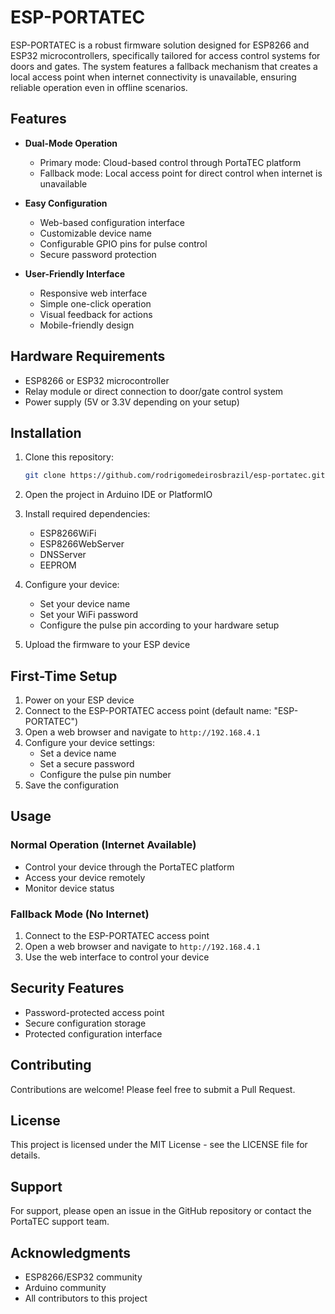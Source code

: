 # ESP-PORTATEC

ESP-PORTATEC is a robust firmware solution designed for ESP8266 and ESP32 microcontrollers, specifically tailored for access control systems for doors and gates. The system features a fallback mechanism that creates a local access point when internet connectivity is unavailable, ensuring reliable operation even in offline scenarios.

## Features

- **Dual-Mode Operation**
  - Primary mode: Cloud-based control through PortaTEC platform
  - Fallback mode: Local access point for direct control when internet is unavailable

- **Easy Configuration**
  - Web-based configuration interface
  - Customizable device name
  - Configurable GPIO pins for pulse control
  - Secure password protection

- **User-Friendly Interface**
  - Responsive web interface
  - Simple one-click operation
  - Visual feedback for actions
  - Mobile-friendly design

## Hardware Requirements

- ESP8266 or ESP32 microcontroller
- Relay module or direct connection to door/gate control system
- Power supply (5V or 3.3V depending on your setup)

## Installation

1. Clone this repository:
   ```bash
   git clone https://github.com/rodrigomedeirosbrazil/esp-portatec.git
   ```

2. Open the project in Arduino IDE or PlatformIO

3. Install required dependencies:
   - ESP8266WiFi
   - ESP8266WebServer
   - DNSServer
   - EEPROM

4. Configure your device:
   - Set your device name
   - Set your WiFi password
   - Configure the pulse pin according to your hardware setup

5. Upload the firmware to your ESP device

## First-Time Setup

1. Power on your ESP device
2. Connect to the ESP-PORTATEC access point (default name: "ESP-PORTATEC")
3. Open a web browser and navigate to `http://192.168.4.1`
4. Configure your device settings:
   - Set a device name
   - Set a secure password
   - Configure the pulse pin number
5. Save the configuration

## Usage

### Normal Operation (Internet Available)
- Control your device through the PortaTEC platform
- Access your device remotely
- Monitor device status

### Fallback Mode (No Internet)
1. Connect to the ESP-PORTATEC access point
2. Open a web browser and navigate to `http://192.168.4.1`
3. Use the web interface to control your device

## Security Features

- Password-protected access point
- Secure configuration storage
- Protected configuration interface

## Contributing

Contributions are welcome! Please feel free to submit a Pull Request.

## License

This project is licensed under the MIT License - see the LICENSE file for details.

## Support

For support, please open an issue in the GitHub repository or contact the PortaTEC support team.

## Acknowledgments

- ESP8266/ESP32 community
- Arduino community
- All contributors to this project